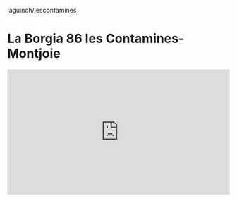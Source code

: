 laguinch/lescontamines
# La Borgia 86 les Contamines-Montjoie
<div style="width: 100%;"><div style="position: relative; padding-bottom: 56.25%; padding-top: 0; height: 0;"><iframe frameborder="0" width="1200" height="675" style="position: absolute; top: 0; left: 0; width: 100%; height: 100%;" src="https://view.genial.ly/5f917c7395086f0d61be14b7" type="text/html" allowscriptaccess="always" allowfullscreen="true" scrolling="yes" allownetworking="all"></iframe> </div> </div>

